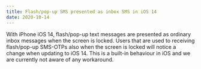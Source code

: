 ```yaml
---
title: Flash/pop-up SMS presented as inbox SMS in iOS 14
date: 2020-10-14
---
```


With iPhone iOS 14, flash/pop-up text messages are presented as ordinary inbox messages when the screen is locked. Users that are used to receiving flash/pop-up SMS-OTPs also when the screen is locked will notice a change when updating to iOS 14. This is a built-in behaviour in iOS and we are currently not aware of any workaround.
